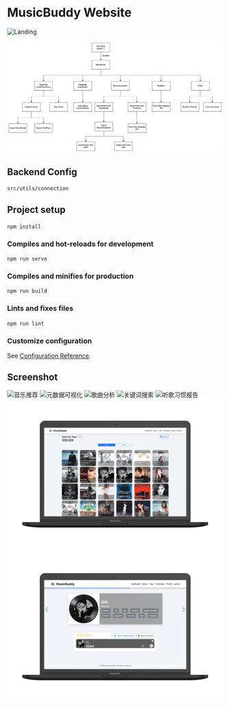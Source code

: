 # MusicBuddy Website

![Landing](https://github.com/user-attachments/assets/193f848b-e6d3-425a-8e1c-1fb02deb5121)

![功能](promo/features.png)


## Backend Config
```sh
src/utils/connection
```



## Project setup
```
npm install
```

### Compiles and hot-reloads for development
```
npm run serve
```

### Compiles and minifies for production
```
npm run build
```

### Lints and fixes files
```
npm run lint
```

### Customize configuration
See [Configuration Reference](https://cli.vuejs.org/config/).


## Screenshot
![音乐推荐](promo/promo_11_matting.png)
![元数据可视化](promo/promo_16_matting.png)
![歌曲分析](promo/promo_15_matting.png)
![关键词搜索](promo/promo_18_matting.png)
![听歌习惯报告](promo/promo_13_matting.png)
![标签搜索](promo/tags.png)
![随机播放](promo/tuneSwipe.png)
